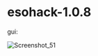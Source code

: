 # esohack-1.0.8

gui:

![Screenshot_51](https://user-images.githubusercontent.com/77835677/122557464-04764200-d067-11eb-8e50-405de9b3e18d.png)


